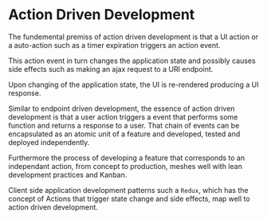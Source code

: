 # Action Driven Development

The fundemental premiss of action driven development is that a UI action or a auto-action such as a timer expiration triggers an action event.

This action event in turn changes the application state and possibly causes side effects such as making an ajax request to a URI endpoint.

Upon changing of the application state, the UI is re-rendered producing a UI response.

Similar to endpoint driven development, the essence of action driven development is that a user action triggers a event that performs some function and returns a response to a user. That chain of events can be encapsulated as an atomic unit of a feature and developed, tested and deployed independently. 

Furthermore the process of developing a feature that corresponds to an independant action, from concept to production, meshes well with lean development practices and Kanban.

Client side application development patterns such a `Redux`, which has the concept of Actions that trigger state change and side effects, map well to action driven development.

